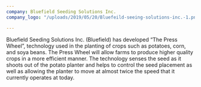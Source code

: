 ```yaml
---
company: Bluefield Seeding Solutions Inc.
company_logo: "/uploads/2019/05/20/Bluefeild-seeing-solutions-inc.-1.png"

---
```

Bluefield Seeding Solutions Inc. (Bluefield) has developed “The Press Wheel”, technology used in the planting of crops such as potatoes, corn, and soya beans. The Press Wheel will allow farms to produce higher quality crops in a more efficient manner. The technology senses the seed as it shoots out of the potato planter and helps to control the seed placement as well as allowing the planter to move at almost twice the speed that it currently operates at today.